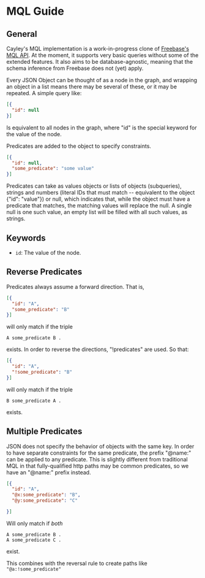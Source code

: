 # MQL Guide

## General

Cayley's MQL implementation is a work-in-progress clone of [Freebase's MQL API](https://developers.google.com/freebase/mql/). At the moment, it supports very basic queries without some of the extended features. It also aims to be database-agnostic, meaning that the schema inference from Freebase does not (yet) apply.

Every JSON Object can be thought of as a node in the graph, and wrapping an object in a list means there may be several of these, or it may be repeated. A simple query like:

```json
[{
  "id": null
}]
```

Is equivalent to all nodes in the graph, where "id" is the special keyword for the value of the node.

Predicates are added to the object to specify constraints. 

```json
[{
  "id": null,
  "some_predicate": "some value"
}]
```

Predicates can take as values objects or lists of objects (subqueries), strings and numbers (literal IDs that must match -- equivalent to the object {"id": "value"}) or null, which indicates that, while the object must have a predicate that matches, the matching values will replace the null. A single null is one such value, an empty list will be filled with all such values, as strings.

## Keywords

* `id`: The value of the node.

## Reverse Predicates

Predicates always assume a forward direction. That is,

```json
[{
  "id": "A",
  "some_predicate": "B"
}]
```

will only match if the triple
```
A some_predicate B .
```

exists. In order to reverse the directions, "!predicates" are used. So that:

```json
[{
  "id": "A",
  "!some_predicate": "B"
}]
```

will only match if the triple
```
B some_predicate A .
```
exists.

## Multiple Predicates

JSON does not specify the behavior of objects with the same key. In order to have separate constraints for the same predicate, the prefix "@name:" can be applied to any predicate. This is slightly different from traditional MQL in that fully-qualified http paths may be common predicates, so we have an "@name:" prefix instead.


```json
[{ 
  "id": "A",
  "@x:some_predicate": "B",
  "@y:some_predicate": "C"

}]
```

Will only match if *both*

```
A some_predicate B .
A some_predicate C .
```

exist.

This combines with the reversal rule to create paths like ``"@a:!some_predicate"``
